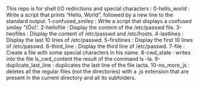 This repo is for shell I/O redirctions and special characters :
0-hello_world : Write a script that prints “Hello, World”, followed by a new line to the standard output.
1-confused_smiley : Write a script that displays a confused smiley "(Ôo)'.
2-hellofile : Display the content of the /etc/passwd file.
3-twofiles : Display the content of /etc/passwd and /etc/hosts.
4-lastlines : Display the last 10 lines of /etc/passwd.
5-firstlines : Display the first 10 lines of /etc/passwd.
6-third_line : Display the third line of /etc/passwd.
7-file : Create a file with some special characters in his name.
8-cwd_state : writes into the file ls_cwd_content the result of the command ls -la.
9-duplicate_last_line : duplicates the last line of the file iacta.
10-no_more_js : deletes all the regular files (not the directories) with a .js extension that are present in the current directory and all its subfolders.
